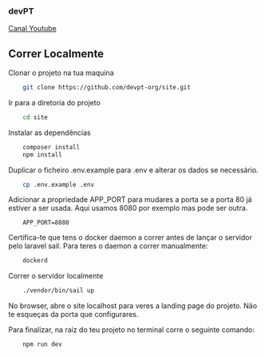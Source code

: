 ### devPT

[Canal Youtube](https://www.youtube.com/@devpt4252)

## Correr Localmente

Clonar o projeto na tua maquina

```bash
    git clone https://github.com/devpt-org/site.git
```

Ir para a diretoria do projeto

```bash
    cd site
```

Instalar as dependências

```bash
    composer install
    npm install
```

Duplicar o ficheiro .env.example para .env e alterar os dados se necessário. 

```bash
    cp .env.example .env
```

Adicionar a propriedade APP_PORT para mudares a porta se a porta 80 já estiver 
a ser usada. Aqui usamos 8080 por exemplo mas pode ser outra.

```.env
    APP_PORT=8080
```

Certifica-te que tens o docker daemon a correr antes de lançar o servidor pelo 
laravel sail. Para teres o daemon a correr manualmente:

```bash
    dockerd
```

Correr o servidor localmente

```bash
    ./vendor/bin/sail up
```

No browser, abre o site localhost para veres a landing page do projeto. 
Não te esqueças da porta que configurares.

Para finalizar, na raiz do teu projeto no terminal corre o seguinte comando:

```bash
    npm run dev
```
